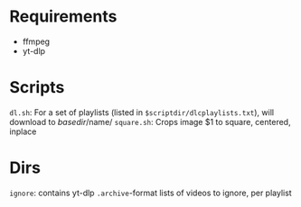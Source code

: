 # Requirements
- ffmpeg
- yt-dlp

# Scripts
`dl.sh`: For a set of playlists (listed in `$scriptdir/dlcplaylists.txt`), will download to $basedir/$name/
`square.sh`: Crops image $1 to square, centered, inplace

# Dirs
`ignore`: contains yt-dlp `.archive`-format lists of videos to ignore, per playlist
